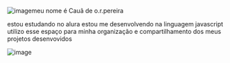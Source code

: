 ![image](https://github.com/caualoook/Caualoook/assets/169453730/d991ceb6-9b43-4b4c-91ac-51da3e85e6e2)meu nome é Cauã de o.r.pereira

estou estudando no alura 
estou me desenvolvendo na linguagem javascript
utilizo esse espaço para minha organização e compartilhamento dos meus projetos desenvovidos 

![image](https://github.com/caualoook/Caualoook/assets/169453730/b5a4c6fa-a74a-4428-aa69-5e2fb454d645)

